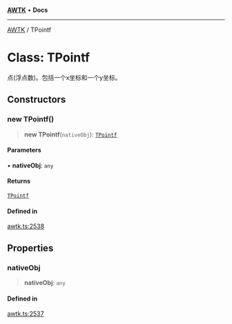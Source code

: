 [**AWTK**](../README.md) • **Docs**

***

[AWTK](../globals.md) / TPointf

# Class: TPointf

点(浮点数)。包括一个x坐标和一个y坐标。

## Constructors

### new TPointf()

> **new TPointf**(`nativeObj`): [`TPointf`](TPointf.md)

#### Parameters

• **nativeObj**: `any`

#### Returns

[`TPointf`](TPointf.md)

#### Defined in

[awtk.ts:2538](https://github.com/zlgopen/awtk-binding/blob/eba643a28b6249e8f99055dcbc6755f195868c97/tools/code_gen/js/output/awtk.ts#L2538)

## Properties

### nativeObj

> **nativeObj**: `any`

#### Defined in

[awtk.ts:2537](https://github.com/zlgopen/awtk-binding/blob/eba643a28b6249e8f99055dcbc6755f195868c97/tools/code_gen/js/output/awtk.ts#L2537)

